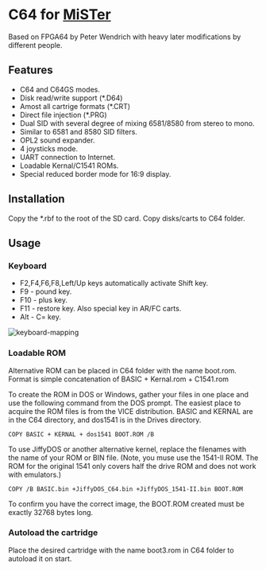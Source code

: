 # C64 for [MiSTer](https://github.com/MiSTer-devel/Main_MiSTer/wiki)

Based on FPGA64 by Peter Wendrich with heavy later modifications by different people.

## Features
- C64 and C64GS modes.
- Disk read/write support (*.D64)
- Amost all cartrige formats (*.CRT)
- Direct file injection (*.PRG)
- Dual SID with several degree of mixing 6581/8580 from stereo to mono.
- Similar to 6581 and 8580 SID filters.
- OPL2 sound expander.
- 4 joysticks mode.
- UART connection to Internet.
- Loadable Kernal/C1541 ROMs.
- Special reduced border mode for 16:9 display.

## Installation
Copy the *.rbf to the root of the SD card. Copy disks/carts to C64 folder.

## Usage

### Keyboard
* F2,F4,F6,F8,Left/Up keys automatically activate Shift key.
* F9 - pound key.
* F10 - plus key.
* F11 - restore key. Also special key in AR/FC carts.
* Alt - C= key.

![keyboard-mapping](https://www.c64-wiki.de/images/thumb/c/c8/vice-keys-pos.gif/800px-vice-keys-pos.gif)

### Loadable ROM
Alternative ROM can be placed in C64 folder with the name boot.rom.
Format is simple concatenation of BASIC + Kernal.rom + C1541.rom

To create the ROM in DOS or Windows, gather your files in one place and use the following command from the DOS prompt. 
The easiest place to acquire the ROM files is from the VICE distribution. BASIC and KERNAL are in the C64 directory,
and dos1541 is in the Drives directory.

`COPY BASIC + KERNAL + dos1541 BOOT.ROM /B`

To use JiffyDOS or another alternative kernel, replace the filenames with the name of your ROM or BIN file.  (Note, you muse use the 1541-II ROM. The ROM for the original 1541 only covers half the drive ROM and does not work with emulators.)

`COPY /B BASIC.bin +JiffyDOS_C64.bin +JiffyDOS_1541-II.bin BOOT.ROM`

To confirm you have the correct image, the BOOT.ROM created must be exactly 32768 bytes long. 

### Autoload the cartridge
Place the desired cartridge with the name boot3.rom in C64 folder to autoload it on start.
